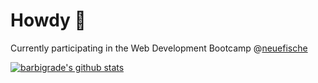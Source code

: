 # Howdy 👾

Currently participating in the Web Development Bootcamp @[neuefische](https://www.neuefische.de/bootcamp/web-development)

[![barbigrade's github stats](https://github-readme-stats.vercel.app/api?username=barbigrade)](https://github.com/anuraghazra/github-readme-stats)
